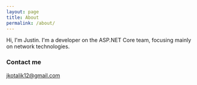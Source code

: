 ```yaml
---
layout: page
title: About
permalink: /about/
---
```


Hi, I'm Justin. I'm a developer on the ASP.NET Core team, focusing mainly on network technologies.


### Contact me

[jkotalik12@gmail.com](mailto:jkotalik12@gmail.com)
